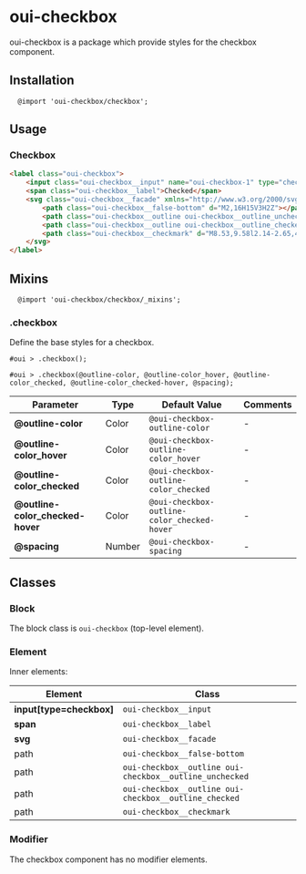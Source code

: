 # oui-checkbox

oui-checkbox is a package which provide styles for the checkbox component.

## Installation

```less
  @import 'oui-checkbox/checkbox';
```

## Usage

### Checkbox

```html
<label class="oui-checkbox">
	<input class="oui-checkbox__input" name="oui-checkbox-1" type="checkbox">
	<span class="oui-checkbox__label">Checked</span>
	<svg class="oui-checkbox__facade" xmlns="http://www.w3.org/2000/svg" viewBox="0 0 18 18">
		<path class="oui-checkbox__false-bottom" d="M2,16H15V3H2Z"></path>
		<path class="oui-checkbox__outline oui-checkbox__outline_unchecked" d="M16 17H1V2h15zM2 16h13V3H2z"></path>
		<path class="oui-checkbox__outline oui-checkbox__outline_checked" d="M15,9.09V16H2V3h9.55l.81-1H1V17H16V7.85Z"></path>
		<path class="oui-checkbox__checkmark" d="M8.53,9.58l2.14-2.65,4.84-6A.81.81,0,0,1,16.83.78l1,.82A.78.78,0,0,1,18,2.82L9.6,13.2a1.1,1.1,0,0,1-1.52.38,1.74,1.74,0,0,1-.49-.39q-2-2.36-4-4.74a.77.77,0,0,1,.1-1.16l1.07-.91A.79.79,0,0,1,6,6.48L8.4,9.36A1.57,1.57,0,0,1,8.53,9.58Z"></path>
	</svg>
</label>
```

## Mixins

```less
  @import 'oui-checkbox/checkbox/_mixins';
```

### .checkbox

Define the base styles for a checkbox.

```less
#oui > .checkbox();
```

```less
#oui > .checkbox(@outline-color, @outline-color_hover, @outline-color_checked, @outline-color_checked-hover, @spacing);
```

| Parameter | Type | Default Value | Comments |
| --- | --- | --- | --- |
| __@outline-color__ | Color | `@oui-checkbox-outline-color` | -
| __@outline-color_hover__ | Color | `@oui-checkbox-outline-color_hover`| -
| __@outline-color_checked__ | Color | `@oui-checkbox-outline-color_checked` | -
| __@outline-color_checked-hover__ | Color | `@oui-checkbox-outline-color_checked-hover`| -
| __@spacing__ | Number | `@oui-checkbox-spacing` | -

## Classes

### Block

The block class is `oui-checkbox` (top-level element).

### Element

Inner elements:

| Element | Class |
| --- | --- |
| __input[type=checkbox]__ | `oui-checkbox__input` |
| __span__ | `oui-checkbox__label` |
| __svg__ | `oui-checkbox__facade` |
| path | `oui-checkbox__false-bottom` |
| path | `oui-checkbox__outline oui-checkbox__outline_unchecked` |
| path | `oui-checkbox__outline oui-checkbox__outline_checked` |
| path | `oui-checkbox__checkmark` |

### Modifier

The checkbox component has no modifier elements.
